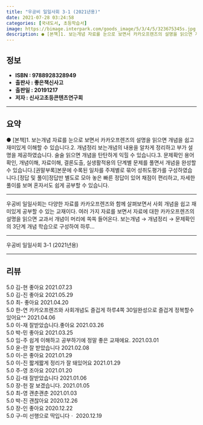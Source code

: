 ```yaml
---
title: "우공비 일일사회 3-1 (2021년용)"
date: 2021-07-28 03:24:58
categories: [국내도서, 초등학습서]
image: https://bimage.interpark.com/goods_image/5/3/4/5/323675345s.jpg
description: ● [본책]1. 보는개념 자료를 눈으로 보면서 카카오프렌즈의 설명을 읽으면 개념을 쉽고 재미있게 이해할 수 있습니다.2. 개념정리 보는개념의 내용을 알차게 정리하고 부가 설명을 제공하였습니다. 술술 읽으면 개념을 탄탄하게 익힐 수 있습니다.3. 문제확인 용어확인, 개념이해, 자료이해,
---
```


## **정보**

- **ISBN : 9788928328949**
- **출판사 : 좋은책신사고**
- **출판일 : 20191217**
- **저자 : 신사고초등콘텐츠연구회**

------



## **요약**

●  [본책]1. 보는개념 자료를 눈으로 보면서 카카오프렌즈의 설명을 읽으면 개념을 쉽고 재미있게 이해할 수 있습니다.2. 개념정리 보는개념의 내용을 알차게 정리하고 부가 설명을 제공하였습니다. 술술 읽으면 개념을 탄탄하게 익힐 수 있습니다.3. 문제확인 용어확인, 개념이해, 자료이해, 결론도출, 실생활적용의 단계별 문제를 풀면서 개념을 완성할 수 있습니다.[권말부록]본문에 수록된 일차를 주제별로 묶어 성취도평가를 구성하였습니다.[정답 및 풀이]정답만 별도로 모아 놓은 빠른 정답이 있어 채점이 편리하고, 자세한 풀이를 보며 혼자서도 쉽게 공부할 수 있습니다.

------

우공비 일일사회는 다양한 자료를 카카오프렌즈와 함께 살펴보면서 사회 개념을 쉽고 재미있게 공부할 수 있는 교재이다. 여러 가지 자료를 보면서 자료에 대한 카카오프렌즈의 설명을 읽으면 교과서 개념이 머리에 쏙쏙 들어온다. 보는개념 → 개념정리 → 문제확인의 3단계 개념 학습으로 구성하여 하루... 

------


우공비 일일사회 3-1 (2021년용) 

------


## **리뷰** 

5.0 김-현 좋아요 2021.07.23 <br/>5.0 김-진 좋아요 2021.05.29 <br/>5.0 최- 좋아요 2021.04.20 <br/>5.0 한-연 카카오프렌즈와 사회개념도 즐겁게 하루4쪽 30일완성으로 즐겁게 정복할수있어요^^ 2021.04.06 <br/>5.0 이-재 잘받았습니다.좋아요 2021.03.26 <br/>5.0 박-민 좋아요 2021.03.25 <br/>5.0 임-주 쉽게 이해하고 공부하기에 정말 좋은 교재에요. 2021.03.01 <br/>5.0 윤-란 잘 받았습니다 2021.02.08 <br/>5.0 이-은 좋아요 2021.01.29 <br/>5.0 이-진 짧게짧게 정리가 잘 돼있어요 2021.01.29 <br/>5.0 주-영 조아요 2021.01.20 <br/>5.0 김-태 잘받았습니다 2021.01.06 <br/>5.0 장-헌 잘 보겠습니다. 2021.01.05 <br/>5.0 최-영 괜춘괜춘 2021.01.03 <br/>5.0 박-진 괜찮아요 2020.12.26 <br/>5.0 장-인 좋아요 2020.12.22 <br/>5.0 구-미 선행으로 딱입니다ㆍ 2020.12.19 <br/>